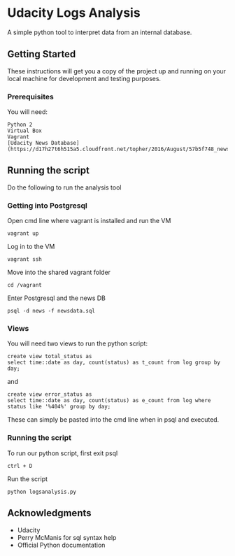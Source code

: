 # Udacity Logs Analysis

A simple python tool to interpret data from an internal database.

## Getting Started

These instructions will get you a copy of the project up and running on your local machine for development and testing purposes.

### Prerequisites

You will need:

```
Python 2
Virtual Box
Vagrant
[Udacity News Database](https://d17h27t6h515a5.cloudfront.net/topher/2016/August/57b5f748_newsdata/newsdata.zip)
```
## Running the script

Do the following to run the analysis tool

### Getting into Postgresql

Open cmd line where vagrant is installed and run the VM

```
vagrant up
```

Log in to the VM

```
vagrant ssh
```

Move into the shared vagrant folder

```
cd /vagrant
```

Enter Postgresql and the news DB

```
psql -d news -f newsdata.sql
```

### Views

You will need two views to run the python script:

```
create view total_status as
select time::date as day, count(status) as t_count from log group by day;
```

and

```
create view error_status as
select time::date as day, count(status) as e_count from log where status like '%404%' group by day;
```

These can simply be pasted into the cmd line when in psql and executed.

### Running the script

To run our python script, first exit psql

```
ctrl + D
```

Run the script

```
python logsanalysis.py
```

## Acknowledgments

* Udacity
* Perry McManis for sql syntax help
* Official Python documentation
